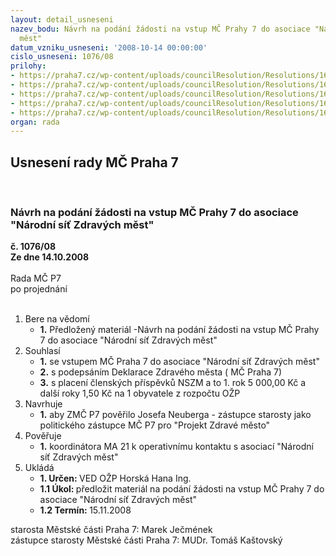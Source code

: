 ```yaml
---
layout: detail_usneseni
nazev_bodu: Návrh na podání žádosti na vstup MČ Prahy 7 do asociace "Národní síť Zdravých
  měst"
datum_vzniku_usneseni: '2008-10-14 00:00:00'
cislo_usneseni: 1076/08
prilohy:
- https://praha7.cz/wp-content/uploads/councilResolution/Resolutions/16697/39-nszm_stanovy_novela05.pdf
- https://praha7.cz/wp-content/uploads/councilResolution/Resolutions/16697/39-deklaracemesto_0801.doc
- https://praha7.cz/wp-content/uploads/councilResolution/Resolutions/16697/39-nszm_zakladni_info.pdf
- https://praha7.cz/wp-content/uploads/councilResolution/Resolutions/16697/39-zdrav%c3%a9_m%c4%9bsto_zastupitelstvo.doc
- https://praha7.cz/wp-content/uploads/councilResolution/Resolutions/16697/39-z%c3%a1kladn%c3%ad_info_o_dokumentech_zdrav%c3%ad_21_ma_21.doc
organ: rada
---
```

<div id="ucUsn_pList" class="usn">
	<span><h2>Usnesení rady MČ Praha 7 </h2>
<br></span><div class="standBody">
<span><h3>Návrh na podání žádosti na vstup MČ Prahy 7 do asociace "Národní síť Zdravých měst"</h3></span><div class="center">
		<strong>č. 1076/08</strong><br>
	</div>
<div class="center">
		<strong>Ze dne 14.10.2008</strong><br><br>
	</div>Rada MČ P7<br> po projednání<br><br><ol>
<li>Bere na vědomí<ul><li>
<strong>1.</strong> Předložený materiál -Návrh na podání žádosti na vstup MČ Prahy 7 do asociace "Národní síť Zdravých měst" </li></ul>
</li>
<li>Souhlasí<ul>
<li>
<strong>1.</strong> se vstupem MČ Praha 7 do asociace "Národní síť Zdravých měst"</li>
<li>
<strong>2.</strong> s podepsáním Deklarace Zdravého města ( MČ Praha 7)</li>
<li>
<strong>3.</strong> s placení členských příspěvků NSZM a to 1. rok 5 000,00 Kč a další roky 1,50 Kč na 1 obyvatele z rozpočtu OŽP </li>
</ul>
</li>
<li>Navrhuje<ul><li>
<strong>1.</strong> aby ZMČ P7 pověřilo Josefa Neuberga - zástupce starosty jako politického zástupce MČ P7 pro "Projekt Zdravé město" </li></ul>
</li>
<li>Pověřuje<ul><li>
<strong>1.</strong> koordinátora MA 21  k operativnímu kontaktu s asociací  "Národní síť Zdravých měst"      </li></ul>
</li>
<li>Ukládá<ul>
<li>
<strong>1. Určen: </strong>VED OŽP Horská Hana Ing.</li>
<li>
<strong>1.1 Úkol: </strong>předložit materiál na podání žádosti na vstup MČ Prahy 7 do asociace "Národní síť Zdravých měst"  </li>
<li>
<strong>1.2 Termín: </strong>15.11.2008</li>
</ul>
</li>
</ol>starosta Městské části Praha 7: Marek Ječmének<br>zástupce starosty Městské části Praha 7: MUDr. Tomáš Kaštovský 
</div>
</div>